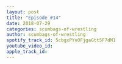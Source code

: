 ```yaml
---
layout: post
title: "Episode #14"
date: 2018-07-29
categories: scumbags-of-wrestling
author: scumbags-of-wrestling
spotify_track_id: 5cbgxPYvOFjgaGtt5F7dM1
youtube_video_id: 
apple_track_id: 
---
```

